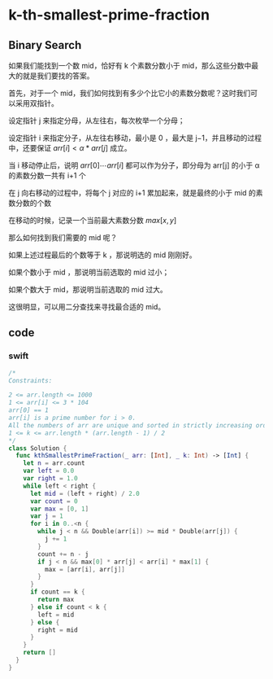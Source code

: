 # k-th-smallest-prime-fraction

## Binary Search

如果我们能找到一个数 mid，恰好有 k 个素数分数小于 mid，那么这些分数中最大的就是我们要找的答案。

首先，对于一个 mid，我们如何找到有多少个比它小的素数分数呢？这时我们可以采用双指针。

设定指针 j 来指定分母，从左往右，每次枚举一个分母；

设定指针 i 来指定分子，从左往右移动，最小是 0 ，最大是 j−1，并且移动的过程中，还要保证 $arr[i]<\alpha * arr[j]$ 成立。

当 i 移动停止后，说明 $arr[0]\cdots arr[i]$ 都可以作为分子，即分母为 arr[j] 的小于 α 的素数分数一共有 i+1 个

在 j 向右移动的过程中，将每个 j 对应的 i+1 累加起来，就是最终的小于 mid 的素数分数的个数

在移动的时候，记录一个当前最大素数分数 $max[x,y]$

那么如何找到我们需要的 mid 呢？

如果上述过程最后的个数等于 k ，那说明选的 mid 刚刚好。

如果个数小于 mid ，那说明当前选取的 mid 过小；

如果个数大于 mid，那说明当前选取的 mid 过大。

这很明显，可以用二分查找来寻找最合适的 mid。


## code
### swift

```swift
/*
Constraints:

2 <= arr.length <= 1000
1 <= arr[i] <= 3 * 104
arr[0] == 1
arr[i] is a prime number for i > 0.
All the numbers of arr are unique and sorted in strictly increasing order.
1 <= k <= arr.length * (arr.length - 1) / 2
*/
class Solution {
  func kthSmallestPrimeFraction(_ arr: [Int], _ k: Int) -> [Int] {
    let n = arr.count
    var left = 0.0
    var right = 1.0
    while left < right {
      let mid = (left + right) / 2.0
      var count = 0
      var max = [0, 1]
      var j = 1
      for i in 0..<n {
        while j < n && Double(arr[i]) >= mid * Double(arr[j]) {
          j += 1
        }
        count += n - j
        if j < n && max[0] * arr[j] < arr[i] * max[1] {
          max = [arr[i], arr[j]]
        }
      }
      if count == k {
        return max
      } else if count < k {
        left = mid
      } else {
        right = mid
      }
    }
    return []
  }
}
```

